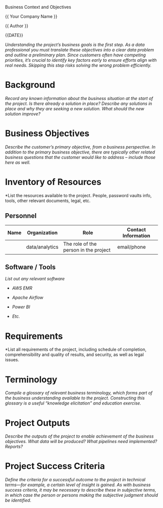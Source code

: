Business Context and Objectives

{{ Your Company Name }}

{{ Author }}

{{DATE}}


*Understanding the project’s business goals is the first step. As a data professional you must translate these objectives into a clear data problem and outline a preliminary plan. Since customers often have competing priorities, it’s crucial to identify key factors early to ensure efforts align with real needs. Skipping this step risks solving the wrong problem efficiently.*

# Background

*Record any known information about the business situation at the start
of the project. Is there already a solution in place? Describe any
solutions in place and why they are seeking a new solution. What should
the new solution improve?*

# Business Objectives

*Describe the customer’s primary objective, from a business perspective.
In addition to the primary business objective, there are typically other
related business questions that the customer would like to address –
include those here as well.*

# Inventory of Resources

*List the resources available to the project. People, password vaults info, tools, other relevant documents, legal, etc.

## Personnel

| Name | Organization   | Role                                  | Contact Information |
|------|----------------|---------------------------------------|---------------------|
|      | data/analytics | The role of the person in the project | email/phone         |



## Software / Tools

*List out any relevant software*

-   *AWS EMR*

-   *Apache Airflow*

-   *Power BI*

-   *Etc.*

# Requirements

*List all requirements of the project, including schedule of completion,
comprehensibility and quality of results, and security, as well as legal
issues. 


# Terminology

*Compile a glossary of relevant business terminology, which forms part
of the business understanding available to the project. Constructing
this glossary is a useful “knowledge elicitation” and education
exercise.*



# Project Outputs

*Describe the outputs of the project to enable achievement of the
business objectives. What data will be produced? What pipelines need
implemented? Reports?*

# Project Success Criteria

*Define the criteria for a successful outcome to the project in
technical terms—for example, a certain level of insight is gained. As
with business success criteria, it may be necessary to describe these in
subjective terms, in which case the person or persons making the
subjective judgment should be identified.*
